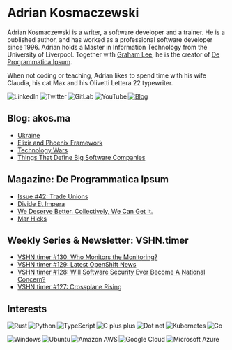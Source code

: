 # Adrian Kosmaczewski

Adrian Kosmaczewski is a writer, a software developer and a trainer. He is a published author, and has worked as a professional software developer since 1996. Adrian holds a Master in Information Technology from the University of Liverpool. Together with [Graham Lee](https://github.com/iamleeg/), he is the creator of [De Programmatica Ipsum](https://deprogrammaticaipsum.com).

When not coding or teaching, Adrian likes to spend time with his wife Claudia, his cat Max and his Olivetti Lettera 22 typewriter.

[<img align="left" alt="LinkedIn" src="https://img.shields.io/badge/linkedin-%230077B5.svg?&style=for-the-badge&logo=linkedin&logoColor=white">](https://linkedin.com/in/akosma) [<img align="left" alt="Twitter" src="https://img.shields.io/badge/twitter-%231DA1F2.svg?&style=for-the-badge&logo=twitter&logoColor=white">](https://twitter.com/akosma) [<img align="left" alt="GitLab" src="https://img.shields.io/badge/gitlab-%23330f63.svg?&style=for-the-badge&logo=gitlab&logoColor=white">](https://gitlab.com/akosma) [<img alt="YouTube" align="left" src="https://img.shields.io/badge/youtube-%23FF0000.svg?&style=for-the-badge&logo=youtube&logoColor=white">](https://vshn.tv) [<img alt="Blog" src="https://img.shields.io/badge/rss-%23FFA500.svg?&style=for-the-badge&logo=rss&logoColor=white">](https://akos.ma/index.xml)

## Blog: akos.ma

<!-- AKOSMA:START -->
- [Ukraine](https://akos.ma/blog/ukraine/)
- [Elixir and Phoenix Framework](https://akos.ma/blog/elixir-and-phoenix-framework/)
- [Technology Wars](https://akos.ma/blog/technology-wars/)
- [Things That Define Big Software Companies](https://akos.ma/blog/things-that-define-big-software-companies/)
<!-- AKOSMA:END -->

## Magazine: De Programmatica Ipsum

<!-- DEPROGIPSUM:START -->
- [Issue #42: Trade Unions](https://deprogrammaticaipsum.com/issue-42-trade-unions/)
- [Divide Et Impera](https://deprogrammaticaipsum.com/divide-et-impera/)
- [We Deserve Better. Collectively, We Can Get It.](https://deprogrammaticaipsum.com/we-deserve-better-collectively-we-can-get-it/)
- [Mar Hicks](https://deprogrammaticaipsum.com/mar-hicks/)
<!-- DEPROGIPSUM:END -->

## Weekly Series & Newsletter: VSHN.timer

<!-- VSHNTIMER:START -->
- [VSHN.timer #130: Who Monitors the Monitoring?](https://www.vshn.ch/blog/vshn-timer-130-who-monitors-the-monitoring/)
- [VSHN.timer #129: Latest OpenShift News](https://www.vshn.ch/blog/vshn-timer-129-latest-openshift-news/)
- [VSHN.timer #128: Will Software Security Ever Become A National Concern?](https://www.vshn.ch/blog/vshn-timer-128-will-software-security-ever-become-a-national-concern/)
- [VSHN.timer #127: Crossplane Rising](https://www.vshn.ch/blog/vshn-timer-127-crossplane-rising/)
<!-- VSHNTIMER:END -->

## Interests

<img align="left" alt="Rust" src="https://img.shields.io/badge/rust-DEA584?logo=rust&logoColor=white&style=for-the-badge"> <img align="left" alt="Python" src="https://img.shields.io/badge/python-%233776AB.svg?&style=for-the-badge&logo=python&logoColor=white"> <img align="left" alt="TypeScript" src="https://img.shields.io/badge/typescript%20-%23007ACC.svg?&style=for-the-badge&logo=typescript&logoColor=white"> <img align="left" alt="C plus plus" src="https://img.shields.io/badge/c++%20-%2300599C.svg?&style=for-the-badge&logo=c%2B%2B&logoColor=white"> <img alt="Go" src="https://img.shields.io/badge/go-%2300ADD8.svg?&style=for-the-badge&logo=go&logoColor=white"> <img alt="Dot net" align="left" src="https://img.shields.io/badge/dotnet-net%23239120.svg?color=5C2D91&style=for-the-badge&logo=.net&logoColor=white"> <img align="left" alt="Kubernetes" src="https://img.shields.io/badge/kubernetes-326de6?logo=kubernetes&logoColor=white&style=for-the-badge">

<img align="left" alt="Windows" src="https://img.shields.io/badge/windows-0078D6?logo=windows&logoColor=white&style=for-the-badge"> <img align="left" alt="Ubuntu" src="https://img.shields.io/badge/ubuntu-E95420?logo=ubuntu&logoColor=white&style=for-the-badge"> <img align="left" alt="Amazon AWS" src="https://img.shields.io/badge/Amazon%20AWS-%23232F3E?logo=amazon-aws&logoColor=white&style=for-the-badge"> <img align="left" alt="Google Cloud" src="https://img.shields.io/badge/Google%20Cloud-%234285F4?logo=google-cloud&logoColor=white&style=for-the-badge "> <img alt="Microsoft Azure" src="https://img.shields.io/badge/Microsoft%20Azure-0089D6?logo=microsoft-azure&logoColor=white&style=for-the-badge">

